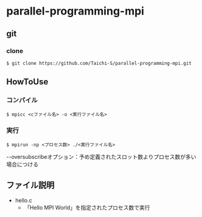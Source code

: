 # parallel-programming-mpi

## git
### clone
```$ git clone https://github.com/Taichi-S/parallel-programming-mpi.git```

## HowToUse
### コンパイル
```$ mpicc <cファイル名> -o <実行ファイル名>```

### 実行
```$ mpirun -np <プロセス数> ./<実行ファイル名>```

--oversubscribeオプション：予め定義されたスロット数よりプロセス数が多い場合につける

## ファイル説明
- hello.c
  - 「Hello MPI World」を指定されたプロセス数で実行

